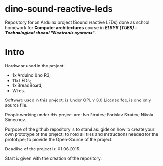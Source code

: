 # dino-sound-reactive-leds
Repository for an Arduino project (Sound reactive LEDs) done as school homework for **Computer architectures** course in ***ELSYS (TUES) - Technological shcool "Electronic systems"***.

# Intro
Hardwear used in the project:
- 1x Arduino Uno R3;
- 11x LEDs;
- 1x BreadBoard;
- Wires.
  
Software used in this project:
  is Under GPL v 3.0 License fee;
  is one only source file.

People working under this project are:
  Ivo Stratev;
  Borislav Stratev;
  Nikola Simeonov.
  
Purpose of the github repository is to stand as:
  gide on how to create your own prototype of the project;
  to hold all files and instructions needed for the prototype;
  to provide the Open-Source of the project.
  
Deadline of the project is: 01.06.2015.

Start is given with the creation of the repository.

  

